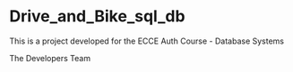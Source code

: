 # Drive_and_Bike_sql_db

This is a project developed for the ECCE Auth Course - Database Systems

The Developers Team
